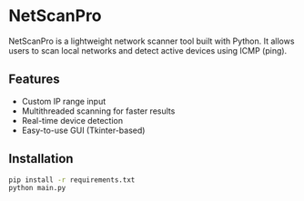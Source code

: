 # NetScanPro

NetScanPro is a lightweight network scanner tool built with Python. It allows users to scan local networks and detect active devices using ICMP (ping).

## Features

- Custom IP range input
- Multithreaded scanning for faster results
- Real-time device detection
- Easy-to-use GUI (Tkinter-based)

## Installation

```bash
pip install -r requirements.txt
python main.py
